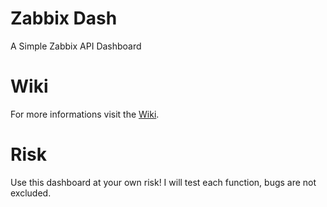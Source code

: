 # Zabbix Dash
A Simple Zabbix API Dashboard

# Wiki
For more informations visit the [Wiki](https://github.com/PetzJohannes/zabbix-dash/wiki).


# Risk
Use this dashboard at your own risk! I will test each function, bugs are not excluded.

